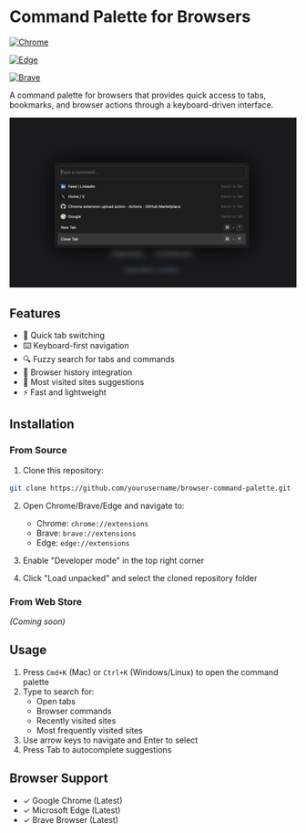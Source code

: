  # Command Palette for Browsers

[![Chrome](https://img.shields.io/badge/Chrome-✓-green.svg)](https://chrome.google.com/webstore)

[![Edge](https://img.shields.io/badge/Edge-✓-green.svg)](https://microsoftedge.microsoft.com/addons)

[![Brave](https://img.shields.io/badge/Brave-✓-green.svg)](https://chrome.google.com/webstore)

A command palette for browsers that provides quick access to tabs, bookmarks, and browser actions through a keyboard-driven interface.

![Command Palette Preview](./preview.png)

## Features

- 🚀 Quick tab switching
- ⌨️ Keyboard-first navigation
- 🔍 Fuzzy search for tabs and commands
- 📖 Browser history integration
- 🎯 Most visited sites suggestions
- ⚡ Fast and lightweight

## Installation

### From Source
1. Clone this repository:
```bash
git clone https://github.com/yourusername/browser-command-palette.git
```

2. Open Chrome/Brave/Edge and navigate to:
   - Chrome: `chrome://extensions`
   - Brave: `brave://extensions`
   - Edge: `edge://extensions`

3. Enable "Developer mode" in the top right corner

4. Click "Load unpacked" and select the cloned repository folder

### From Web Store
*(Coming soon)*

## Usage

1. Press `Cmd+K` (Mac) or `Ctrl+K` (Windows/Linux) to open the command palette
2. Type to search for:
   - Open tabs
   - Browser commands
   - Recently visited sites
   - Most frequently visited sites
3. Use arrow keys to navigate and Enter to select
4. Press Tab to autocomplete suggestions

## Browser Support

- ✓ Google Chrome (Latest)
- ✓ Microsoft Edge (Latest)
- ✓ Brave Browser (Latest)
